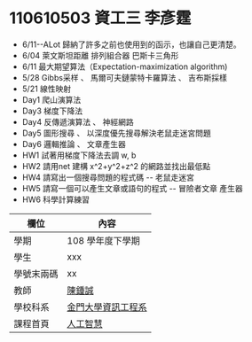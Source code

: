 # 110610503 資工三 李彥霆

* 6/11--ALot 歸納了許多之前也使用到的函示，也讓自己更清楚。
* 6/04 萊文斯坦距離 排列組合器 巴斯卡三角形
* 6/11 最大期望算法（Expectation-maximization algorithm)
* 5/28 Gibbs采样 、 馬爾可夫鏈蒙特卡羅算法 、 吉布斯採樣
* 5/21 線性映射
* Day1 爬山演算法
* Day3 梯度下降法
* Day4 反傳遞演算法 、 神經網路
* Day5 圖形搜尋 、 以深度優先搜尋解決老鼠走迷宮問題
* Day6 邏輯推論 、 文章產生器 
* HW1 試著用梯度下降法去調 w, b   
* HW2 請用net 建構 x^2+y^2+z^2 的網路並找出最低點 
* HW4 請寫出一個搜尋問題的程式碼 -- 老鼠走迷宮  
* HW5 請寫一個可以產生文章或語句的程式 -- 冒險者文章 產生器  
* HW6 科學計算練習


欄位 | 內容
-----|--------
學期 | 108 學年度下學期
學生 |  xxx
學號末兩碼 | xx
教師 | [陳鍾誠](https://misavo.com/blog/%E9%99%B3%E9%8D%BE%E8%AA%A0)
學校科系 | [金門大學資訊工程系](https://www.nqu.edu.tw/educsie/index.php)
課程首頁 | [人工智慧](https://misavo.com/blog/%E9%99%B3%E9%8D%BE%E8%AA%A0/%E8%AA%B2%E7%A8%8B/%E4%BA%BA%E5%B7%A5%E6%99%BA%E6%85%A7)


